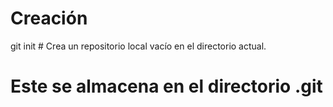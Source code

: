 # Creación 
git init # Crea un repositorio local vacío en el directorio actual.
# Este se almacena en el directorio .git